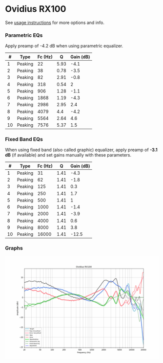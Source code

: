 # Ovidius RX100
See [usage instructions](https://github.com/jaakkopasanen/AutoEq#usage) for more options and info.

### Parametric EQs
Apply preamp of -4.2 dB when using parametric equalizer.

|   # | Type    |   Fc (Hz) |    Q |   Gain (dB) |
|-----|---------|-----------|------|-------------|
|   1 | Peaking |        22 | 5.93 |        -4.1 |
|   2 | Peaking |        38 | 0.78 |        -3.5 |
|   3 | Peaking |        82 | 2.91 |        -0.8 |
|   4 | Peaking |       318 | 0.54 |         2   |
|   5 | Peaking |       906 | 1.28 |        -1.1 |
|   6 | Peaking |      1868 | 1.19 |        -4.3 |
|   7 | Peaking |      2986 | 2.95 |         2.4 |
|   8 | Peaking |      4079 | 4.4  |        -4.2 |
|   9 | Peaking |      5564 | 2.64 |         4.6 |
|  10 | Peaking |      7576 | 5.37 |         1.5 |

### Fixed Band EQs
When using fixed band (also called graphic) equalizer, apply preamp of **-3.1 dB** (if available) and set gains manually with these parameters.

|   # | Type    |   Fc (Hz) |    Q |   Gain (dB) |
|-----|---------|-----------|------|-------------|
|   1 | Peaking |        31 | 1.41 |        -4.3 |
|   2 | Peaking |        62 | 1.41 |        -1.8 |
|   3 | Peaking |       125 | 1.41 |         0.3 |
|   4 | Peaking |       250 | 1.41 |         1.7 |
|   5 | Peaking |       500 | 1.41 |         1   |
|   6 | Peaking |      1000 | 1.41 |        -1.4 |
|   7 | Peaking |      2000 | 1.41 |        -3.9 |
|   8 | Peaking |      4000 | 1.41 |         0.6 |
|   9 | Peaking |      8000 | 1.41 |         3.8 |
|  10 | Peaking |     16000 | 1.41 |       -12.5 |

### Graphs
![](./Ovidius%20RX100.png)
